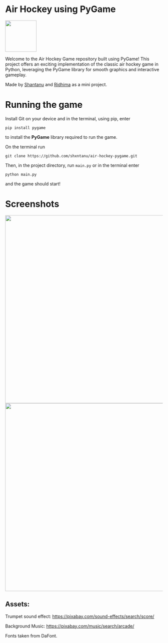# Air Hockey using PyGame

<img src="https://cdnb.artstation.com/p/assets/images/images/008/946/023/original/ryan-bargiel-mp-hp1.gif?1516240623" height=100px>

Welcome to the Air Hockey Game repository built using PyGame! This project offers an exciting implementation of the classic air hockey game in Python, leveraging the PyGame library for smooth graphics and interactive gameplay.

Made by <a href="https://github.com/shxntanu">Shantanu</a> and <a href="https://github.com/RidhimaSinare">Ridhima</a> as a mini project.

# Running the game

Install Git on your device and in the terminal, using pip, enter 
```
pip install pygame
``` 
to install the **PyGame** library required to run the game.

On the terminal run 
```
git clone https://github.com/shxntanu/air-hockey-pygame.git
```

Then, in the project directory, run `main.py` or in the terminal enter 
```
python main.py
```
and the game should start!

# Screenshots

<img src="https://github.com/shxntanu/air-hockey-pygame/blob/main/assets/Screenshot%202023-03-31%20at%2011.46.48%20PM.png?raw=true" height=600px>
<img src="https://github.com/shxntanu/air-hockey-pygame/blob/main/assets/Screenshot%202023-03-31%20at%2011.46.58%20PM.png?raw=true" height=600px>

Assets:
---

Trumpet sound effect: https://pixabay.com/sound-effects/search/score/

Background Music: https://pixabay.com/music/search/arcade/

Fonts taken from DaFont.
